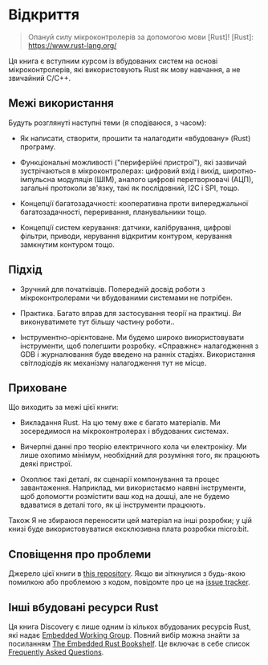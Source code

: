 # Відкриття

> Опануй силу мікроконтролерів за допомогою мови [Rust]!
[Rust]: https://www.rust-lang.org/

Ця книга є вступним курсом із вбудованих систем на основі мікроконтролерів, які використовують Rust як
мову навчання, а не звичайний C/C++.

## Межі використання

Будуть розглянуті наступні теми (я сподіваюся, з часом):

- Як написати, створити, прошити та налагодити «вбудовану» (Rust) програму.

- Функціональні можливості ("периферійні пристрої"),
  які зазвичай зустрічаються в мікроконтролерах: цифровий вхід і вихід, широтно-імпульсна модуляція (ШІМ),
  аналого цифрові перетворювачі (АЦП), загальні протоколи зв'язку, такі як послідовний, I2C і SPI, тощо.

- Концепції багатозадачності: кооперативна проти випереджальної багатозадачності, переривання, планувальники тощо.

- Концепції систем керування: датчики, калібрування, цифрові фільтри, приводи, керування відкритим контуром, керування замкнутим контуром тощо.

## Підхід

- Зручний для початківців. Попередній досвід роботи з мікроконтролерами чи вбудованими системами не потрібен.

- Практика. Багато вправ для застосування теорії на практиці. *Ви* виконуватимете тут більшу частину роботи..

- Інструментно-орієнтоване. Ми будемо широко використовувати інструменти, щоб полегшити розробку.
  «Справжнє» налагодження з GDB і журналювання буде введено на ранніх стадіях.
  Використання світлодіодів як механізму налагодження тут не місце.

## Приховане

Що виходить за межі цієї книги:

- Викладання Rust. На цю тему вже є багато матеріалів. Ми зосередимося на мікроконтролерах і вбудованих системах.

- Вичерпні данні про теорію електричного кола чи електроніку.
  Ми лише охопимо мінімум, необхідний для розуміння того, як працюють деякі пристрої.

- Охоплює такі деталі, як сценарії компонування та процес завантаження. Наприклад,
  ми використаємо наявні інструменти, щоб допомогти розмістити ваш код на дошці,
  але не будемо вдаватися в деталі того, як ці інструменти працюють.

Також Я не збираюся переносити цей матеріал на інші розробки;
у цій книзі буде використовуватися ексклюзивна плата розробки micro:bit.

## Сповіщення про проблеми
Джерело цієї книги в [this repository]. 
Якщо ви зіткнулися з будь-якою помилкою або проблемою з кодом, повідомте про це на [issue tracker].

[this repository]: https://github.com/rust-embedded/discovery
[issue tracker]: https://github.com/rust-embedded/discovery/issues

## Інші вбудовані ресурси Rust

Ця книга Discovery є лише одним із кількох вбудованих ресурсів Rust, які надає
[Embedded Working Group]. Повний вибір можна знайти за посиланням [The Embedded Rust Bookshelf].
Це включає в себе список [Frequently Asked Questions].

[Embedded Working Group]: https://github.com/rust-embedded/wg
[The Embedded Rust Bookshelf]: https://docs.rust-embedded.org
[Frequently Asked Questions]: https://docs.rust-embedded.org/faq.html
